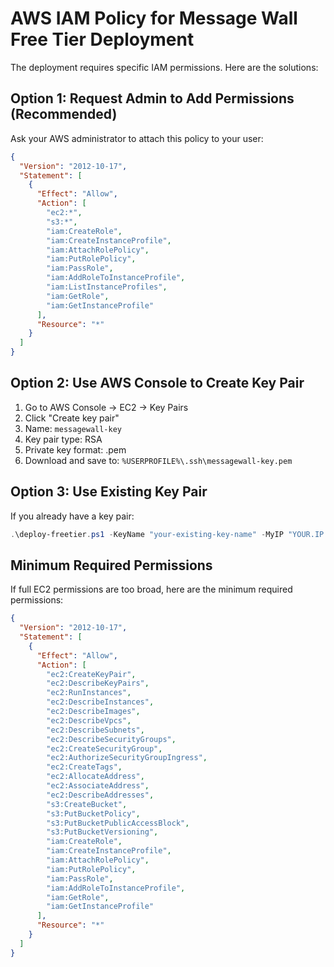 # AWS IAM Policy for Message Wall Free Tier Deployment

The deployment requires specific IAM permissions. Here are the solutions:

## Option 1: Request Admin to Add Permissions (Recommended)

Ask your AWS administrator to attach this policy to your user:

```json
{
  "Version": "2012-10-17",
  "Statement": [
    {
      "Effect": "Allow",
      "Action": [
        "ec2:*",
        "s3:*",
        "iam:CreateRole",
        "iam:CreateInstanceProfile",
        "iam:AttachRolePolicy",
        "iam:PutRolePolicy",
        "iam:PassRole",
        "iam:AddRoleToInstanceProfile",
        "iam:ListInstanceProfiles",
        "iam:GetRole",
        "iam:GetInstanceProfile"
      ],
      "Resource": "*"
    }
  ]
}
```

## Option 2: Use AWS Console to Create Key Pair

1. Go to AWS Console → EC2 → Key Pairs
2. Click "Create key pair"
3. Name: `messagewall-key`
4. Key pair type: RSA
5. Private key format: .pem
6. Download and save to: `%USERPROFILE%\.ssh\messagewall-key.pem`

## Option 3: Use Existing Key Pair

If you already have a key pair:

```powershell
.\deploy-freetier.ps1 -KeyName "your-existing-key-name" -MyIP "YOUR.IP.ADDRESS"
```

## Minimum Required Permissions

If full EC2 permissions are too broad, here are the minimum required permissions:

```json
{
  "Version": "2012-10-17",
  "Statement": [
    {
      "Effect": "Allow",
      "Action": [
        "ec2:CreateKeyPair",
        "ec2:DescribeKeyPairs",
        "ec2:RunInstances",
        "ec2:DescribeInstances",
        "ec2:DescribeImages",
        "ec2:DescribeVpcs",
        "ec2:DescribeSubnets",
        "ec2:DescribeSecurityGroups",
        "ec2:CreateSecurityGroup",
        "ec2:AuthorizeSecurityGroupIngress",
        "ec2:CreateTags",
        "ec2:AllocateAddress",
        "ec2:AssociateAddress",
        "ec2:DescribeAddresses",
        "s3:CreateBucket",
        "s3:PutBucketPolicy",
        "s3:PutBucketPublicAccessBlock",
        "s3:PutBucketVersioning",
        "iam:CreateRole",
        "iam:CreateInstanceProfile",
        "iam:AttachRolePolicy",
        "iam:PutRolePolicy",
        "iam:PassRole",
        "iam:AddRoleToInstanceProfile",
        "iam:GetRole",
        "iam:GetInstanceProfile"
      ],
      "Resource": "*"
    }
  ]
}
```
